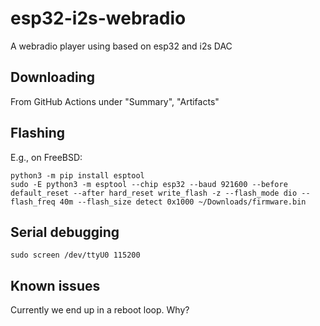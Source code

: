# esp32-i2s-webradio
A webradio player using based on esp32 and i2s DAC

## Downloading

From GitHub Actions under "Summary", "Artifacts"

## Flashing

E.g., on FreeBSD:

```
python3 -m pip install esptool
sudo -E python3 -m esptool --chip esp32 --baud 921600 --before default_reset --after hard_reset write_flash -z --flash_mode dio --flash_freq 40m --flash_size detect 0x1000 ~/Downloads/firmware.bin
```

## Serial debugging

```
sudo screen /dev/ttyU0 115200
```

## Known issues

Currently we end up in a reboot loop. Why?
